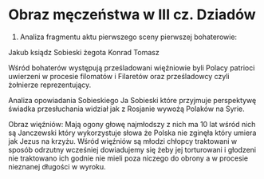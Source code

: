 # Obraz męczeństwa w III cz. Dziadów

1. Analiza fragmentu aktu pierwszego sceny pierwszej bohaterowie: 

Jakub 
 ksiądz 
Sobieski 
żegota 
 Konrad 
 Tomasz

Wśród bohaterów występują prześladowani więźniowie byli Polacy patrioci uwierzeni w procesie filomatów i Filaretów oraz prześladowcy czyli żołnierze reprezentujący. 

Analiza opowiadania Sobieskiego 
Ja Sobieski które przyjmuje perspektywę świadka przesłuchania widział jak z Rosjanie wywożą Polaków na Syrie. 

Obraz więźniów: 
Mają ogony głowę najmłodszy z nich ma 10 lat wśród nich są Janczewski który wykorzystuje słowa że Polska nie zginęła który umiera jak Jezus na krzyżu. 
Wśród więźniów są młodzi chłopcy traktowani w sposób odrzutny wcześniej dowiadujemy się żeby jej torturowani i głodzeni nie traktowano ich godnie nie mieli poza niczego do obrony a w procesie nieznanej długości w wyroku.
